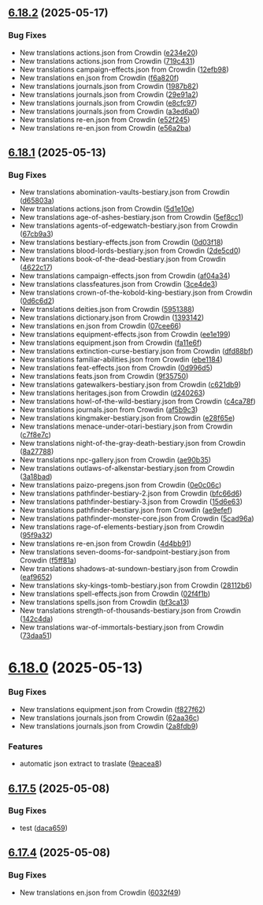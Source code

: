 ## [6.18.2](https://github.com/allnnde/pf2e-esp-translation/compare/v6.18.1...v6.18.2) (2025-05-17)


### Bug Fixes

* New translations actions.json from Crowdin ([e234e20](https://github.com/allnnde/pf2e-esp-translation/commit/e234e20d2bbae78a93537b84b708e838db99258d))
* New translations actions.json from Crowdin ([719c431](https://github.com/allnnde/pf2e-esp-translation/commit/719c431651bc68a4b6c3596369436188205334b0))
* New translations campaign-effects.json from Crowdin ([12efb98](https://github.com/allnnde/pf2e-esp-translation/commit/12efb984f2a6024042b3df9d529149a918e2cd8a))
* New translations en.json from Crowdin ([f6a820f](https://github.com/allnnde/pf2e-esp-translation/commit/f6a820f780dff883d380514d48313774b33541bd))
* New translations journals.json from Crowdin ([1987b82](https://github.com/allnnde/pf2e-esp-translation/commit/1987b823e7bf459a506ea0a6accdf8fe0b89cb4b))
* New translations journals.json from Crowdin ([29e91a2](https://github.com/allnnde/pf2e-esp-translation/commit/29e91a282e56ead71c0b316d1b0907e0a14af229))
* New translations journals.json from Crowdin ([e8cfc97](https://github.com/allnnde/pf2e-esp-translation/commit/e8cfc978b496f13da708c1eff874713fec138b3f))
* New translations journals.json from Crowdin ([a3ed6a0](https://github.com/allnnde/pf2e-esp-translation/commit/a3ed6a0794f8f917b08cb1f5c240c907befff81b))
* New translations re-en.json from Crowdin ([e52f245](https://github.com/allnnde/pf2e-esp-translation/commit/e52f24567e26969d275c7aa741f565a5a979ca2d))
* New translations re-en.json from Crowdin ([e56a2ba](https://github.com/allnnde/pf2e-esp-translation/commit/e56a2bac9832334acfda7c84905bc930dff9f761))



## [6.18.1](https://github.com/allnnde/pf2e-esp-translation/compare/v6.18.0...v6.18.1) (2025-05-13)


### Bug Fixes

* New translations abomination-vaults-bestiary.json from Crowdin ([d65803a](https://github.com/allnnde/pf2e-esp-translation/commit/d65803a3bb2cc505d4f1545eca655077bd9cc4c7))
* New translations actions.json from Crowdin ([5d1e10e](https://github.com/allnnde/pf2e-esp-translation/commit/5d1e10e29777f2ebb6815b23bddadf83c99410f2))
* New translations age-of-ashes-bestiary.json from Crowdin ([5ef8cc1](https://github.com/allnnde/pf2e-esp-translation/commit/5ef8cc1ec21b86bd1b5e90f1a1ade099a351b24d))
* New translations agents-of-edgewatch-bestiary.json from Crowdin ([67cb9a3](https://github.com/allnnde/pf2e-esp-translation/commit/67cb9a321a93fa0585dc1e51060e79e94dfa8554))
* New translations bestiary-effects.json from Crowdin ([0d03f18](https://github.com/allnnde/pf2e-esp-translation/commit/0d03f189923b726baf49cafa138c3a9fa1635297))
* New translations blood-lords-bestiary.json from Crowdin ([2de5cd0](https://github.com/allnnde/pf2e-esp-translation/commit/2de5cd00e15268a5537b1114efc72bcf3733936a))
* New translations book-of-the-dead-bestiary.json from Crowdin ([4622c17](https://github.com/allnnde/pf2e-esp-translation/commit/4622c172432c270e6aae3a252a4b660a3a40a156))
* New translations campaign-effects.json from Crowdin ([af04a34](https://github.com/allnnde/pf2e-esp-translation/commit/af04a34f55844be624f3c5571fcff4748857b55f))
* New translations classfeatures.json from Crowdin ([3ce4de3](https://github.com/allnnde/pf2e-esp-translation/commit/3ce4de30ef444add6806ca2e20e6506310475ca9))
* New translations crown-of-the-kobold-king-bestiary.json from Crowdin ([0d6c6d2](https://github.com/allnnde/pf2e-esp-translation/commit/0d6c6d24c0a1f1254d078328a77fe0d9fc4a7eee))
* New translations deities.json from Crowdin ([5951388](https://github.com/allnnde/pf2e-esp-translation/commit/59513888e78e6fb52e6d2ab1743fc5c8f9657821))
* New translations dictionary.json from Crowdin ([1393142](https://github.com/allnnde/pf2e-esp-translation/commit/1393142e85b253cba88ada72f340109bc296d108))
* New translations en.json from Crowdin ([07cee66](https://github.com/allnnde/pf2e-esp-translation/commit/07cee66e5969caf18de2269d398959ca29a7cf61))
* New translations equipment-effects.json from Crowdin ([ee1e199](https://github.com/allnnde/pf2e-esp-translation/commit/ee1e19966c2b2f2647c7a6a09e2e15f752f20cd2))
* New translations equipment.json from Crowdin ([fa11e6f](https://github.com/allnnde/pf2e-esp-translation/commit/fa11e6fc4b2342de71c1dfbc3a1f20adb0be2a5d))
* New translations extinction-curse-bestiary.json from Crowdin ([dfd88bf](https://github.com/allnnde/pf2e-esp-translation/commit/dfd88bf8c75ef5c3fe7ac55737e8e1f6a01692b8))
* New translations familiar-abilities.json from Crowdin ([ebe1184](https://github.com/allnnde/pf2e-esp-translation/commit/ebe118454771681d82467bffdf31a5e8046e206c))
* New translations feat-effects.json from Crowdin ([0d996d5](https://github.com/allnnde/pf2e-esp-translation/commit/0d996d5204cbd6fbfd6b19aa1c92b3c4d11665e4))
* New translations feats.json from Crowdin ([9f35750](https://github.com/allnnde/pf2e-esp-translation/commit/9f35750ff0f1ac182ac424c18011536a270353eb))
* New translations gatewalkers-bestiary.json from Crowdin ([c621db9](https://github.com/allnnde/pf2e-esp-translation/commit/c621db99a728f65f0644f66d0aa66320ce9b52fc))
* New translations heritages.json from Crowdin ([d240263](https://github.com/allnnde/pf2e-esp-translation/commit/d240263aa74af6cf476e9c5d36c06c7d17407b07))
* New translations howl-of-the-wild-bestiary.json from Crowdin ([c4ca78f](https://github.com/allnnde/pf2e-esp-translation/commit/c4ca78f3bb191fe4e58671fdf85586f9430c4f7e))
* New translations journals.json from Crowdin ([af5b9c3](https://github.com/allnnde/pf2e-esp-translation/commit/af5b9c3f101c5a8ac9b83dd7fd2d729aa24ecd07))
* New translations kingmaker-bestiary.json from Crowdin ([e28f65e](https://github.com/allnnde/pf2e-esp-translation/commit/e28f65e36d84b5445eb6e1eedff028fdfa6d3ea5))
* New translations menace-under-otari-bestiary.json from Crowdin ([c7f8e7c](https://github.com/allnnde/pf2e-esp-translation/commit/c7f8e7cef7b3a41590c565d2896619c9338007ff))
* New translations night-of-the-gray-death-bestiary.json from Crowdin ([8a27788](https://github.com/allnnde/pf2e-esp-translation/commit/8a2778878455375766a522ec15b3eec841cb357a))
* New translations npc-gallery.json from Crowdin ([ae90b35](https://github.com/allnnde/pf2e-esp-translation/commit/ae90b35b4284a9ecc0c9f7e507618e5777e04067))
* New translations outlaws-of-alkenstar-bestiary.json from Crowdin ([3a18bad](https://github.com/allnnde/pf2e-esp-translation/commit/3a18bad1aa071f8e1cedf1a06945a4cdc2677c38))
* New translations paizo-pregens.json from Crowdin ([0e0c06c](https://github.com/allnnde/pf2e-esp-translation/commit/0e0c06c5d78c7993208996f2f01147b210f33b76))
* New translations pathfinder-bestiary-2.json from Crowdin ([bfc66d6](https://github.com/allnnde/pf2e-esp-translation/commit/bfc66d6b1c1b5524adf009698f0fa0cd44719c58))
* New translations pathfinder-bestiary-3.json from Crowdin ([15d6e63](https://github.com/allnnde/pf2e-esp-translation/commit/15d6e635b6046b8391d604f7c7050bf39a24c8d6))
* New translations pathfinder-bestiary.json from Crowdin ([ae9efef](https://github.com/allnnde/pf2e-esp-translation/commit/ae9efefe1ed4964c46909c80cd5a16303647366f))
* New translations pathfinder-monster-core.json from Crowdin ([5cad96a](https://github.com/allnnde/pf2e-esp-translation/commit/5cad96a6e756433673036c6021bfa2992e1111eb))
* New translations rage-of-elements-bestiary.json from Crowdin ([95f9a32](https://github.com/allnnde/pf2e-esp-translation/commit/95f9a32ed5107b9ffbe3d355732b8a76de5a930d))
* New translations re-en.json from Crowdin ([4d4bb91](https://github.com/allnnde/pf2e-esp-translation/commit/4d4bb910418cb3da184655a97dfb53bf2146157b))
* New translations seven-dooms-for-sandpoint-bestiary.json from Crowdin ([f5ff81a](https://github.com/allnnde/pf2e-esp-translation/commit/f5ff81acef941113d15874b171991d191a1bdfb2))
* New translations shadows-at-sundown-bestiary.json from Crowdin ([eaf9652](https://github.com/allnnde/pf2e-esp-translation/commit/eaf96520f25c0cb4bcc1eafed35589c93ecd0486))
* New translations sky-kings-tomb-bestiary.json from Crowdin ([28112b6](https://github.com/allnnde/pf2e-esp-translation/commit/28112b695cb16ae5dfbb063a338228034d34c76b))
* New translations spell-effects.json from Crowdin ([02f4f1b](https://github.com/allnnde/pf2e-esp-translation/commit/02f4f1bab02fee5c16a2c298a87d0652ca432768))
* New translations spells.json from Crowdin ([bf3ca13](https://github.com/allnnde/pf2e-esp-translation/commit/bf3ca13ade3b5af7c91cde5be35d2e666a512b33))
* New translations strength-of-thousands-bestiary.json from Crowdin ([142c4da](https://github.com/allnnde/pf2e-esp-translation/commit/142c4da37505399d376e294e807c680a415eaf85))
* New translations war-of-immortals-bestiary.json from Crowdin ([73daa51](https://github.com/allnnde/pf2e-esp-translation/commit/73daa51407f93ad3041018f56919d6013233fc4a))



# [6.18.0](https://github.com/allnnde/pf2e-esp-translation/compare/v6.17.5...v6.18.0) (2025-05-13)


### Bug Fixes

* New translations equipment.json from Crowdin ([f827f62](https://github.com/allnnde/pf2e-esp-translation/commit/f827f6222fb4b14d598884748e325f7a3e46042f))
* New translations journals.json from Crowdin ([62aa36c](https://github.com/allnnde/pf2e-esp-translation/commit/62aa36c86b50f1310ced0d8d1689661b8f1f4af4))
* New translations journals.json from Crowdin ([2a8fdb9](https://github.com/allnnde/pf2e-esp-translation/commit/2a8fdb980d1b234b928fd337e6cb973ca66f8c8b))


### Features

* automatic json extract to traslate ([9eacea8](https://github.com/allnnde/pf2e-esp-translation/commit/9eacea8ed7f68e290d01ed79c375defed7b9d4b5))



## [6.17.5](https://github.com/allnnde/pf2e-esp-translation/compare/v6.17.4...v6.17.5) (2025-05-08)


### Bug Fixes

* test ([daca659](https://github.com/allnnde/pf2e-esp-translation/commit/daca6593623c95095db93230b18a9cc134e79c0a))



## [6.17.4](https://github.com/allnnde/pf2e-esp-translation/compare/v6.17.3...v6.17.4) (2025-05-08)


### Bug Fixes

* New translations en.json from Crowdin ([6032f49](https://github.com/allnnde/pf2e-esp-translation/commit/6032f49b662ecefa6e88b372dbcdb419637121a2))



